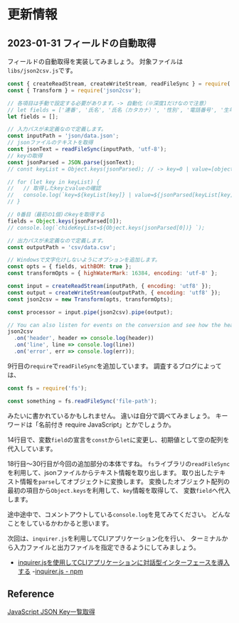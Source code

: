 # 更新情報

## 2023-01-31 フィールドの自動取得

フィールドの自動取得を実装してみましょう。
対象ファイルは`libs/json2csv.js`です。

```js
const { createReadStream, createWriteStream, readFileSync } = require('fs');
const { Transform } = require('json2csv');

// 各項目は手動で設定する必要があります。-> 自動化（※深度1だけなので注意）
// let fields = ['連番', '氏名', '氏名（カタカナ）', '性別', '電話番号', '生年月日'];
let fields = [];

// 入力パスが未定義なので定義します。
const inputPath = 'json/data.json';
// jsonファイルのテキストを取得
const jsonText = readFileSync(inputPath, 'utf-8');
// keyの取得
const jsonParsed = JSON.parse(jsonText);
// const keyList = Object.keys(jsonParsed); // -> key=0 | value=[object Object] こうなる。keyは数字がインクリメントする

// for (let key in keyList) {
//   // 取得したkeyとvalueの確認
//   console.log(`key=${keyList[key]} | value=${jsonParsed[keyList[key]]} `);
// }

// 0番目（最初の1個)のkeyを取得する
fields = Object.keys(jsonParsed[0]);
// console.log(`chideKeyList=${Object.keys(jsonParsed[0])} `);

// 出力パスが未定義なので定義します。
const outputPath = 'csv/data.csv';

// Windowsで文字化けしないようにオプションを追加します。
const opts = { fields, withBOM: true };
const transformOpts = { highWaterMark: 16384, encoding: 'utf-8' };

const input = createReadStream(inputPath, { encoding: 'utf8' });
const output = createWriteStream(outputPath, { encoding: 'utf8' });
const json2csv = new Transform(opts, transformOpts);

const processor = input.pipe(json2csv).pipe(output);

// You can also listen for events on the conversion and see how the header or the lines are coming out.
json2csv
  .on('header', header => console.log(header))
  .on('line', line => console.log(line))
  .on('error', err => console.log(err));
```

9行目の`require`で`readFileSync`を追加しています。
調査するブログによっては、

```js
const fs = require('fs');

const something = fs.readFileSync('file-path');
```

みたいに書かれているかもしれません。
違いは自分で調べてみましょう。
キーワードは「名前付き require JavaScript」とかでしょうか。

14行目で、変数`field`の宣言を`const`から`let`に変更し、初期値として空の配列を代入しています。

18行目〜30行目が今回の追加部分の本体ですね。
`fs`ライブラリの`readFileSync`を利用して、jsonファイルからテキスト情報を取り出します。
取り出したテキスト情報を`parse`してオブジェクトに変換します。
変換したオブジェクト配列の最初の項目から`Object.keys`を利用して、`key`情報を取得して、
変数`field`へ代入します。

途中途中で、コメントアウトしている`console.log`を見てみてください。
どんなことをしているかわかると思います。

次回は、`inquirer.js`を利用してCLIアプリケーション化を行い、
ターミナルから入力ファイルと出力ファイルを指定できるようにしてみましょう。

- [inquirer.jsを使用してCLIアプリケーションに対話型インターフェースを導入する](https://www.mitsue.co.jp/knowledge/blog/frontend/201912/07_0000.html)
-[inquirer.js - npm](https://www.npmjs.com/package/inquirer)

## Reference

[JavaScript JSON Key一覧取得](https://mjeld.com/javascript-json-object-key/)